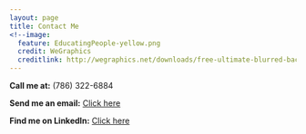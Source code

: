 ```yaml
---
layout: page
title: Contact Me
<!--image:
  feature: EducatingPeople-yellow.png
  credit: WeGraphics
  creditlink: http://wegraphics.net/downloads/free-ultimate-blurred-background-pack/ -->
---
```



**Call me at:** (786) 322-6884

**Send me an email:** <a markdown="0" href="mailto:dunieskiotano.trainer@gmail.com" class="btn">Click here</a>

**Find me on LinkedIn:** [Click here](https://www.linkedin.com/in/mr-d-80249a152/)



